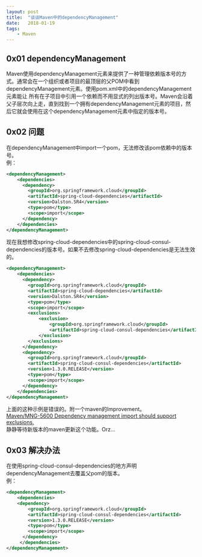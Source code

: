 ```yaml
---
layout: post
title:  "谈谈Maven中的dependencyManagement"
date:   2018-01-19
tags:
    - Maven
---
```


## 0x01 dependencyManagement
Maven使用dependencyManagement元素来提供了一种管理依赖版本号的方式。通常会在一个组织或者项目的最顶层的父POM中看到dependencyManagement元素。使用pom.xml中的dependencyManagement元素能让
所有在子项目中引用一个依赖而不用显式的列出版本号。Maven会沿着父子层次向上走，直到找到一个拥有dependencyManagement元素的项目，然后它就会使用在这个dependencyManagement元素中指定的版本号。

## 0x02 问题
在dependencyManagement中import一个pom，无法修改该pom依赖中的版本号。<br>
例：<br>
```xml
<dependencyManagement>
    <dependencies>
      <dependency>
		<groupId>org.springframework.cloud</groupId>
		<artifactId>spring-cloud-dependencies</artifactId>
		<version>Dalston.SR4</version>
		<type>pom</type>
		<scope>import</scope>
      </dependency>
    </dependencies>
</dependencyManagement>
```
现在我想修改spring-cloud-dependencies中的spring-cloud-consul-dependencies的版本号。如果不去修改spring-cloud-dependencies是无法生效的。
```xml
<dependencyManagement>
    <dependencies>
      <dependency>
		<groupId>org.springframework.cloud</groupId>
		<artifactId>spring-cloud-dependencies</artifactId>
		<version>Dalston.SR4</version>
		<type>pom</type>
		<scope>import</scope>
		<exclusions>
			<exclusion>
				<groupId>org.springframework.cloud</groupId>
				<artifactId>spring-cloud-consul-dependencies</artifactId>
			</exclusion>
		</exclusions>
      </dependency>
      <dependency>
		<groupId>org.springframework.cloud</groupId>
		<artifactId>spring-cloud-consul-dependencies</artifactId>
		<version>1.3.0.RELEASE</version>
		<type>pom</type>
		<scope>import</scope>
	  </dependency>
    </dependencies>
</dependencyManagement>
```
上面的这种示例是错误的。附一个maven的Improvement。<br>
[Maven/MNG-5600 Dependency management import should support exclusions.](https://issues.apache.org/jira/browse/MNG-5600)<br>
静静等待新版本的maven更新这个功能。Orz...

## 0x03 解决办法
在使用spring-cloud-consul-dependencies的地方声明dependencyManagement去覆盖父pom的版本。<br>
例：<br>
```xml
<dependencyManagement>
	<dependencies>
	<dependency>
		<groupId>org.springframework.cloud</groupId>
		<artifactId>spring-cloud-consul-dependencies</artifactId>
		<version>1.3.0.RELEASE</version>
		<type>pom</type>
		<scope>import</scope>
	  </dependency>
	 </dependencies>
</dependencyManagement>
```
